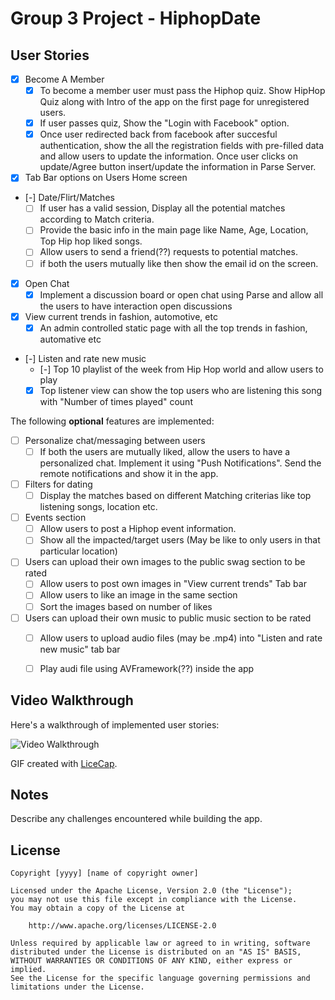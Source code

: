 # Group 3 Project - HiphopDate


## User Stories


- [X] Become A Member
   - [X] To become a member user must pass the Hiphop quiz. Show HipHop Quiz along with Intro of the app on the first page for
         unregistered users.
   - [X] If user passes quiz, Show the "Login with Facebook" option.
   - [X] Once user redirected back from facebook after succesful authentication, show the all the registration fields with              pre-filled data and allow users to update the information. Once user clicks on update/Agree button insert/update the          information in Parse Server.
   
- [X] Tab Bar options on Users Home screen  
- [-] Date/Flirt/Matches
   - [ ] If user has a valid session, Display all the potential matches according to Match criteria.
   - [ ] Provide the basic info in the main page like Name, Age, Location, Top Hip hop liked songs.
   - [ ] Allow users to send a friend(??) requests to potential matches.
   - [ ] if both the users mutually like then show the email id on the screen.
- [X] Open Chat
   - [X] Implement a discussion board or open chat using Parse and allow all the users to have interaction open discussions
- [X] View current trends in fashion, automotive, etc
   - [X] An admin controlled static page with all the top trends in fashion, automative etc
- [-] Listen and rate new music
   - [-] Top 10 playlist of the week from Hip Hop world and allow users to play
   - [X] Top listener view can show the top users who are listening this song with "Number of times played" count

The following **optional** features are implemented:

- [ ] Personalize chat/messaging between users
   - [ ] If both the users are mutually liked, allow the users to have a personalized chat. Implement it using "Push                    Notifications". Send the remote notifications and show it in the app.
- [ ] Filters for dating
   - [ ] Display the matches based on different Matching criterias like top listening songs, location etc.
- [ ] Events section
   - [ ] Allow users to post a Hiphop event information.
   - [ ] Show all the impacted/target users (May be like to only users in that particular location)
- [ ] Users can upload their own images to the public swag section to be rated
   - [ ] Allow users to post own images in "View current trends" Tab bar
   - [ ] Allow users to like an image in the same section
   - [ ] Sort the images based on number of likes
- [ ] Users can upload their own music to public music section to be rated
   - [ ] Allow users to upload audio files (may be .mp4) into "Listen and rate new music" tab bar
   - [ ] Play audi file using AVFramework(??) inside the app




## Video Walkthrough

Here's a walkthrough of implemented user stories:

<img src='https://cloud.githubusercontent.com/assets/13710170/25791699/e372856e-3376-11e7-9e16-318720610de4.gif' title='Video Walkthrough' width='' alt='Video Walkthrough' />

GIF created with [LiceCap](http://www.cockos.com/licecap/).

## Notes

Describe any challenges encountered while building the app.

## License

    Copyright [yyyy] [name of copyright owner]

    Licensed under the Apache License, Version 2.0 (the "License");
    you may not use this file except in compliance with the License.
    You may obtain a copy of the License at

        http://www.apache.org/licenses/LICENSE-2.0

    Unless required by applicable law or agreed to in writing, software
    distributed under the License is distributed on an "AS IS" BASIS,
    WITHOUT WARRANTIES OR CONDITIONS OF ANY KIND, either express or implied.
    See the License for the specific language governing permissions and
    limitations under the License.
